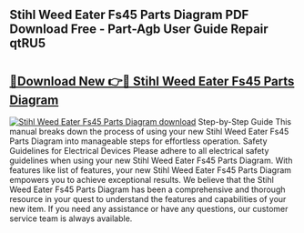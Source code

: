 ## Stihl Weed Eater Fs45 Parts Diagram PDF Download Free - Part-Agb User Guide Repair qtRU5

# <h2><a href="http://dfqtdhq.blite.top/?on=Stihl+Weed+Eater+Fs45+Parts+Diagram">🔗Download New 👉🔴 Stihl Weed Eater Fs45 Parts Diagram</a></h2>

[![Stihl Weed Eater Fs45 Parts Diagram download](https://i.imgur.com/lujVjoI.png)](http://dfqtdhq.blite.top/?on=Stihl+Weed+Eater+Fs45+Parts+Diagram)
Step-by-Step Guide This manual breaks down the process of using your new Stihl Weed Eater Fs45 Parts Diagram into manageable steps for effortless operation. Safety Guidelines for Electrical Devices Please adhere to all electrical safety guidelines when using your new Stihl Weed Eater Fs45 Parts Diagram. With features like list of features, your new Stihl Weed Eater Fs45 Parts Diagram empowers you to achieve exceptional results. We believe that the Stihl Weed Eater Fs45 Parts Diagram has been a comprehensive and thorough resource in your quest to understand the features and capabilities of your new item. If you need any assistance or have any questions, our customer service team is always available.
